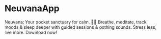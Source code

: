 # NeuvanaApp
Neuvana: Your pocket sanctuary for calm. 🧠✨
Breathe, meditate, track moods &amp; 
sleep deeper with guided sessions &amp; 
oothing sounds. Stress less, live more.
Download now!
